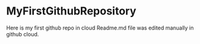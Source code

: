 # MyFirstGithubRepository
Here is my first github repo in cloud
Readme.md file was edited manually in github cloud.
